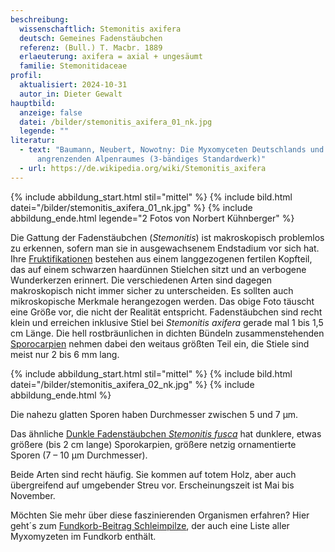 ```yaml
---
beschreibung:
  wissenschaftlich: Stemonitis axifera
  deutsch: Gemeines Fadenstäubchen
  referenz: (Bull.) T. Macbr. 1889
  erlaeuterung: axifera = axial + ungesäumt
  familie: Stemonitidaceae
profil:
  aktualisiert: 2024-10-31
  autor_in: Dieter Gewalt
hauptbild:
  anzeige: false
  datei: /bilder/stemonitis_axifera_01_nk.jpg
  legende: ""
literatur:
  - text: "Baumann, Neubert, Nowotny: Die Myxomyceten Deutschlands und des
      angrenzenden Alpenraumes (3-bändiges Standardwerk)"
  - url: https://de.wikipedia.org/wiki/Stemonitis_axifera
---
```

{% include abbildung_start.html stil="mittel" %}
{% include bild.html datei="/bilder/stemonitis_axifera_01_nk.jpg" %}
{% include abbildung_ende.html legende="2 Fotos von Norbert Kühnberger" %}

Die Gattung der Fadenstäubchen (*Stemonitis*) ist makroskopisch problemlos zu erkennen, sofern man sie in ausgewachsenem Endstadium vor sich hat. Ihre [Fruktifikationen](Fruktifikation "Glossar") bestehen aus einem langgezogenen fertilen Kopfteil, das auf einem schwarzen haardünnen Stielchen sitzt und an verbogene Wunderkerzen erinnert. Die verschiedenen Arten sind dagegen makroskopisch nicht immer sicher zu unterscheiden. Es sollten auch mikroskopische Merkmale herangezogen werden. Das obige Foto täuscht eine Größe vor, die nicht der Realität entspricht. Fadenstäubchen sind recht klein und erreichen inklusive Stiel bei *Stemonitis axifera* gerade mal 1 bis 1,5 cm Länge. Die hell rostbräunlichen in dichten Bündeln zusammenstehenden [Sporocarpien](Sporocarpien "Glossar") nehmen dabei den weitaus größten Teil ein, die Stiele sind meist nur 2 bis 6 mm lang.

{% include abbildung_start.html stil="mittel" %}
{% include bild.html datei="/bilder/stemonitis_axifera_02_nk.jpg" %}
{% include abbildung_ende.html %}

Die nahezu glatten Sporen haben Durchmesser zwischen 5 und 7 µm. 

Das ähnliche [Dunkle Fadenstäubchen *Stemonitis fusca*](/pilze/stemonitis-fusca-dunkles-fadenstäubchen) hat dunklere, etwas größere (bis 2 cm lange) Sporokarpien, größere netzig ornamentierte Sporen (7 – 10 µm Durchmesser). 

Beide Arten sind recht häufig. Sie kommen auf totem Holz, aber auch  übergreifend auf umgebender Streu vor. Erscheinungszeit ist Mai bis November.

Möchten Sie mehr über diese faszinierenden Organismen erfahren? Hier geht´s zum [Fundkorb-Beitrag Schleimpilze](/verwandt/schleimpilze-myxomyzeten), der auch eine Liste aller Myxomyzeten im Fundkorb enthält.
